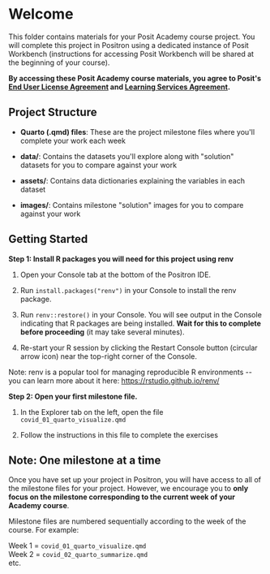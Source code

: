 # Welcome

This folder contains materials for your Posit Academy course project. You will complete this project in Positron using a dedicated instance of Posit Workbench (instructions for accessing Posit Workbench will be shared at the beginning of your course).

**By accessing these Posit Academy course materials, you agree to Posit's [End User License Agreement](https://posit.co/about/eula/) and [Learning Services Agreement](https://posit.co/learning-services-agreement/).**

## Project Structure

- **Quarto (.qmd) files**: These are the project milestone files where you'll complete your work each week

- **data/**: Contains the datasets you'll explore along with "solution" datasets for you to compare against your work

- **assets/**: Contains data dictionaries explaining the variables in each dataset

- **images/**: Contains milestone "solution" images for you to compare against your work

## Getting Started

**Step 1: Install R packages you will need for this project using renv**

1. Open your Console tab at the bottom of the Positron IDE.

2. Run `install.packages("renv")` in your Console to install the renv package.

3. Run `renv::restore()` in your Console.  You will see output in the Console indicating that R packages are being installed. **Wait for this to complete before proceeding** (it may take several minutes).

4. Re-start your R session by clicking the Restart Console button (circular arrow icon) near the top-right corner of the Console.

Note: renv is a popular tool for managing reproducible R environments -- you can learn more about it here: https://rstudio.github.io/renv/

**Step 2: Open your first milestone file.**

1. In the Explorer tab on the left, open the file `covid_01_quarto_visualize.qmd`

2. Follow the instructions in this file to complete the exercises

## Note: One milestone at a time

Once you have set up your project in Positron, you will have access to all of the milestone files for your project. However, we encourage you to **only focus on the milestone corresponding to the current week of your Academy course**.

Milestone files are numbered sequentially according to the week of the course. For example:

Week 1 = `covid_01_quarto_visualize.qmd`  
Week 2 = `covid_02_quarto_summarize.qmd`  
etc.